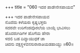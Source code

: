 +++
title = "060 ಇದರ ಪಾಡೇನೇಸಪಾಯವ"

+++
ಇದರ ಪಾಡೇನೇಸಪಾಯವ  
ನೊದೆದು ಕಳೆಯರು ಕೃಷ್ಣಭಕ್ತರು  
ಸದರವೇ ಉರಿಗೆಂಡವೊರಲೆಯ ಬಾಯ್ಗೆ ಭಾವಿಸಲು  
ಹೊದರುಗಿಡಿಗಳ ಹೊಗೆಯ ಹೇರಾ  
ಳದಲಿ ಬಹ ದಿವ್ಯಾಯುಧಕೆ ಚಾ  
ಚಿದನು ವಕ್ಷಸ್ಥಳವನಸುರಾರಾತಿಯಡಹಾಯ್ದು    ॥60॥